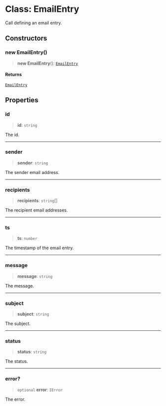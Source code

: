 # Class: EmailEntry

Call defining an email entry.

## Constructors

### new EmailEntry()

> **new EmailEntry**(): [`EmailEntry`](EmailEntry.md)

#### Returns

[`EmailEntry`](EmailEntry.md)

## Properties

### id

> **id**: `string`

The id.

***

### sender

> **sender**: `string`

The sender email address.

***

### recipients

> **recipients**: `string`[]

The recipient email addresses.

***

### ts

> **ts**: `number`

The timestamp of the email entry.

***

### message

> **message**: `string`

The message.

***

### subject

> **subject**: `string`

The subject.

***

### status

> **status**: `string`

The status.

***

### error?

> `optional` **error**: `IError`

The error.
